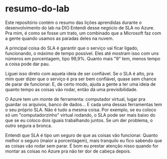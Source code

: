 # resumo-do-lab
Este repositório contém o resumo das lições aprendidas durante o desenvolvimento do lab na DIO
 Entendi desse negócio de SLA no Azure. Pra mim, é como se fosse um trato, um combinado que a Microsoft faz com a gente quando usamos as paradas deles na nuvem.

A principal coisa do SLA é garantir que o serviço vai ficar ligado, funcionando, o máximo de tempo possível. Eles até mostram isso com uns números em porcentagem, tipo 99,9%. Quanto mais "9" tem, menos tempo a coisa pode dar pau.

Liguei isso direto com aquela ideia de ser confiável. Se o SLA é alto, pra mim quer dizer que o serviço é pra ser bem confiável, quase sem chance de parar de funcionar. E, de certo modo, ajuda a gente a ter uma ideia de quanto tempo as coisas vão rodar, então dá uma previsibilidade.

O Azure tem um monte de ferramenta: computador virtual, lugar pra guardar os arquivos, banco de dados... E cada uma dessas ferramentas tem o seu próprio SLA. Não é tudo a mesma coisa. Por exemplo, se eu coloco só um "computadorzinho" virtual rodando, o SLA pode ser mais baixo do que se eu coloco dois iguais trabalhando juntos. Se um der problema, o outro segura a bronca.

Entendi que SLA é tipo um seguro de que as coisas vão funcionar. Quanto melhor o seguro (maior a porcentagem), mais tranquilo eu fico sabendo que as coisas vão rodar sem parar. É bom eu prestar atenção nisso quando for montar as coisas no Azure pra não ter dor de cabeça depois.
